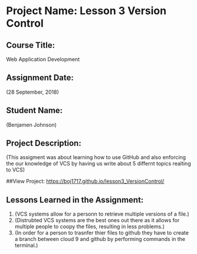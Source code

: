 # Project Name:  Lesson 3 Version Control


## Course Title:
Web Application Development

## Assignment Date:  
(28 September, 2018)

## Student Name:  
(Benjamen Johnson)

## Project Description:
(This assigment was about learning how to use GitHub and also enforcing the our knowledge of VCS by having us write about 5 differnt topics realting to VCS)

##View Project:
https://boj1717.github.io/lesson3_VersionControl/



## Lessons Learned in the Assignment:
1. (VCS systems allow for a personn to retrieve multiple versions of a file.)
2. (Distrubted VCS systems are the best ones out there as it allows for multiple people to coopy the files, resulting in less problems.)
3. (In order for a person to trasnfer thier files to github they have to create a branch between cloud 9 and github by performing commands in the terminal.)


